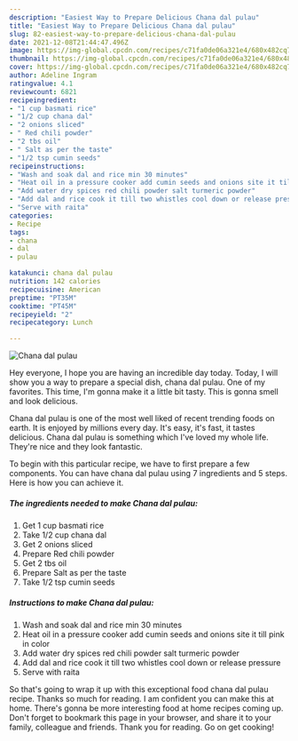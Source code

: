 ```yaml
---
description: "Easiest Way to Prepare Delicious Chana dal pulau"
title: "Easiest Way to Prepare Delicious Chana dal pulau"
slug: 82-easiest-way-to-prepare-delicious-chana-dal-pulau
date: 2021-12-08T21:44:47.496Z
image: https://img-global.cpcdn.com/recipes/c71fa0de06a321e4/680x482cq70/chana-dal-pulau-recipe-main-photo.jpg
thumbnail: https://img-global.cpcdn.com/recipes/c71fa0de06a321e4/680x482cq70/chana-dal-pulau-recipe-main-photo.jpg
cover: https://img-global.cpcdn.com/recipes/c71fa0de06a321e4/680x482cq70/chana-dal-pulau-recipe-main-photo.jpg
author: Adeline Ingram
ratingvalue: 4.1
reviewcount: 6821
recipeingredient:
- "1 cup basmati rice"
- "1/2 cup chana dal"
- "2 onions sliced"
- " Red chili powder"
- "2 tbs oil"
- " Salt as per the taste"
- "1/2 tsp cumin seeds"
recipeinstructions:
- "Wash and soak dal and rice min 30 minutes"
- "Heat oil in a pressure cooker add cumin seeds and onions site it till pink in color"
- "Add water dry spices red chili powder salt turmeric powder"
- "Add dal and rice cook it till two whistles cool down or release pressure"
- "Serve with raita"
categories:
- Recipe
tags:
- chana
- dal
- pulau

katakunci: chana dal pulau 
nutrition: 142 calories
recipecuisine: American
preptime: "PT35M"
cooktime: "PT45M"
recipeyield: "2"
recipecategory: Lunch

---
```



![Chana dal pulau](https://img-global.cpcdn.com/recipes/c71fa0de06a321e4/680x482cq70/chana-dal-pulau-recipe-main-photo.jpg)

Hey everyone, I hope you are having an incredible day today. Today, I will show you a way to prepare a special dish, chana dal pulau. One of my favorites. This time, I'm gonna make it a little bit tasty. This is gonna smell and look delicious.

Chana dal pulau is one of the most well liked of recent trending foods on earth. It is enjoyed by millions every day. It's easy, it's fast, it tastes delicious. Chana dal pulau is something which I've loved my whole life. They're nice and they look fantastic.




To begin with this particular recipe, we have to first prepare a few components. You can have chana dal pulau using 7 ingredients and 5 steps. Here is how you can achieve it.

<!--inarticleads1-->

##### The ingredients needed to make Chana dal pulau:

1. Get 1 cup basmati rice
1. Take 1/2 cup chana dal
1. Get 2 onions sliced
1. Prepare  Red chili powder
1. Get 2 tbs oil
1. Prepare  Salt as per the taste
1. Take 1/2 tsp cumin seeds




<!--inarticleads2-->

##### Instructions to make Chana dal pulau:

1. Wash and soak dal and rice min 30 minutes
1. Heat oil in a pressure cooker add cumin seeds and onions site it till pink in color
1. Add water dry spices red chili powder salt turmeric powder
1. Add dal and rice cook it till two whistles cool down or release pressure
1. Serve with raita




So that's going to wrap it up with this exceptional food chana dal pulau recipe. Thanks so much for reading. I am confident you can make this at home. There's gonna be more interesting food at home recipes coming up. Don't forget to bookmark this page in your browser, and share it to your family, colleague and friends. Thank you for reading. Go on get cooking!
